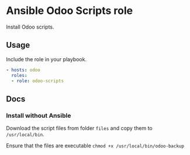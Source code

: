 # Ansible Odoo Scripts role

Install Odoo scripts.

## Usage

Include the role in your playbook.

```yml
- hosts: odoo
  roles:
  - role: odoo-scripts
```

## Docs

### Install without Ansible

Download the script files from folder `files` and copy them to `/usr/local/bin`.

Ensure that the files are executable `chmod +x /usr/local/bin/odoo-backup`